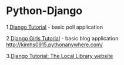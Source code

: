 # Python-Django

1.[Django Tutorial](https://docs.djangoproject.com/ko/3.0/intro/tutorial01/) - basic poll application  
  
2.[Django Girls Tutorial](https://tutorial.djangogirls.org/ko/) - basic blog application  
http://kimhs0915.pythonanywhere.com/

3.[Django Tutorial: The Local Library website](https://developer.mozilla.org/en-US/docs/Learn/Server-side/Django/Tutorial_local_library_website)

